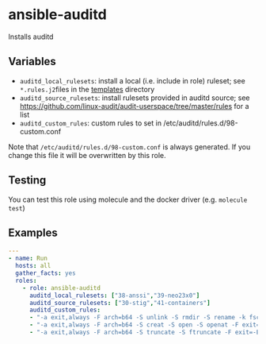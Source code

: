 # ansible-auditd

Installs auditd

## Variables

- `auditd_local_rulesets`: install a local (i.e. include in role) ruleset; see
  `*.rules.j2`files in the [templates](./templates/) directory
- `auditd_source_rulesets`: install rulesets provided in auditd source; see
  https://github.com/linux-audit/audit-userspace/tree/master/rules for a list
- `auditd_custom_rules`: custom rules to set in /etc/auditd/rules.d/98-custom.conf

Note that `/etc/auditd/rules.d/98-custom.conf` is always generated. If you
change this file it will be overwritten by this role.

## Testing

You can test this role using molecule and the docker driver
(e.g. `molecule test`)

## Examples

```yaml
---
- name: Run
  hosts: all
  gather_facts: yes
  roles:
    - role: ansible-auditd
      auditd_local_rulesets: ["38-anssi","39-neo23x0"]
      auditd_source_rulesets: ["30-stig","41-containers"]
      auditd_custom_rules:
      - "-a exit,always -F arch=b64 -S unlink -S rmdir -S rename -k fschange"
      - "-a exit,always -F arch=b64 -S creat -S open -S openat -F exit=-EACCES -k fschange"
      - "-a exit,always -F arch=b64 -S truncate -S ftruncate -F exit=-EACCES -k fschange"
```